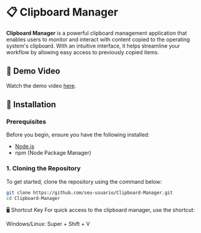 # 📋 Clipboard Manager

**Clipboard Manager** is a powerful clipboard management application that enables users to monitor and interact with content copied to the operating system's clipboard. With an intuitive interface, it helps streamline your workflow by allowing easy access to previously copied items.

## 🎥 Demo Video

Watch the demo video [here](https://youtu.be/rYvKFzN-khY).

## 🚀 Installation

### Prerequisites

Before you begin, ensure you have the following installed:

- [Node.js](https://nodejs.org/)
- npm (Node Package Manager)

### 1. Cloning the Repository

To get started, clone the repository using the command below:

```bash
git clone https://github.com/seu-usuario/Clipboard-Manager.git
cd Clipboard-Manager
```

🖥️ Shortcut Key
For quick access to the clipboard manager, use the shortcut:

Windows/Linux: Super + Shift + V
